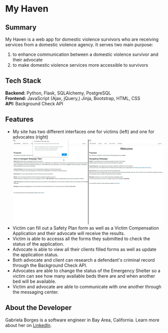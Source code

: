 # My Haven

## Summary
My Haven is a web app for domestic violence survivors who are receiving services from a domestic violence agency. 
It serves two main purpose: 

1. to enhance communication between a domestic violence survivor and their advocate
2. to make domestic violence services more accessible to survivors


## Tech Stack
__Backend:__ Python,  Flask, SQLAlchemy, PostgreSQL <br/>
__Frontend:__ JavaScript (Ajax, jQuery,) Jinja, Bootstrap, HTML, CSS <br/>
__API:__ Background Check API

## Features
* My site has two different interfaces one for victims (left) and one for advocates (right)
![Two Different Interfaces](https://github.com/Gabrielatb/Domestic-Violence-App/blob/master/static/img/two_diff_interfaces.png)
* Victim can fill out a Safety Plan form as well as a Victim Compensation Application and their advocate will receive the results.
* Victim is able to accesss all the forms they submitted to check the status of the application.
* Advocate is able to view all their clients filled forms as well as update the application status.
* Both advocate and client can research a defendant's criminal record through the Background Check API.
* Advocates are able to change the status of the Emergency Shelter so a victim can see how many available beds there are and when another bed will be available.
* Victim and advocate are able to communicate with one another through the messaging center.

## About the Developer
Gabriela Borges is a software engineer in Bay Area, California. Learn more about her on [LinkedIn](https://www.linkedin.com/in/gabriela-t-borges/).
